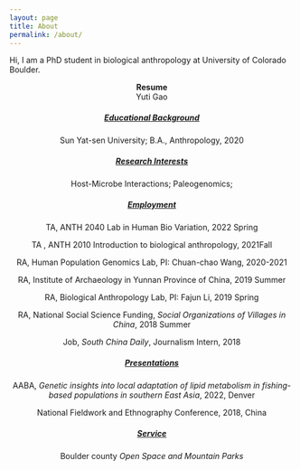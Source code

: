 ```yaml
---
layout: page
title: About
permalink: /about/
---
```

Hi, I am a PhD student in biological anthropology at University of Colorado Boulder.



<center><b>Resume</b></center>

<center>Yuti Gao


##### <u>Educational Background</u>

Sun Yat-sen University; B.A., Anthropology, 2020

##### <u>Research Interests</u>

Host-Microbe Interactions; Paleogenomics;

##### <u>Employment</u>

TA, ANTH 2040 Lab in Human Bio Variation, 2022 Spring

TA , ANTH 2010 Introduction to biological anthropology, 2021Fall 

RA, Human Population Genomics Lab, PI: Chuan-chao Wang, 2020-2021

RA, Institute of Archaeology in Yunnan Province of China, 2019 Summer

RA, Biological Anthropology Lab, PI: Fajun Li, 2019 Spring

RA, National Social Science Funding, *Social Organizations of Villages in China*, 2018 Summer

Job, *South China Daily*, Journalism Intern, 2018

##### <u>Presentations</u>

AABA, *Genetic insights into local adaptation of lipid metabolism in fishing-based populations in southern East Asia*, 2022, Denver

National Fieldwork and Ethnography Conference, 2018, China

##### <u>Service</u>

Boulder county *Open Space and Mountain Parks*

